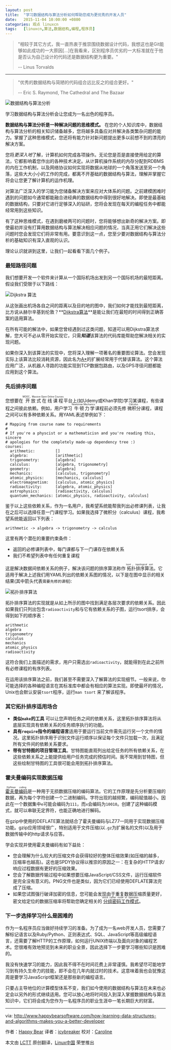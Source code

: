 ```yaml
---
layout: post
title:	"学习数据结构与算法分析如何帮助您成为更优秀的开发人员"
date:	2015-11-04 10:00:00 +0800 
categories:	观点 linuxcn 
tags:	[linuxcn,算法,数据结构,编程,程序员]
---
```




> 
> "相较于其它方式，我一直热衷于推崇围绕数据设计代码，我想这也是Git能够如此成功的一大原因[…]在我看来，区别程序员优劣的一大标准就在于他是否认为自己设计的代码还是数据结构更为重要。"
> 
> 
> -- Linus Torvalds
> 
> 
> 




---



> 
> "优秀的数据结构与简陋的代码组合远比反之的组合更好。"
> 
> 
> -- Eric S. Raymond, The Cathedral and The Bazaar
> 
> 
> 


![数据结构与算法分析](/Asserts/Images//attachment/album/201511/04/105841baudirudadtaajn6.jpg)


学习数据结构与算法分析会让您成为一名出色的程序员。


**数据结构与算法分析是一种解决问题的思维模式。** 在您的个人知识库中，数据结构与算法分析的相关知识储备越多，您将越多具备应对并解决各类繁杂问题的能力。掌握了这种思维模式，您还将有能力针对新问题提出更多以前想不到的漂亮的解决方案。


您将*更深入地*了解，计算机如何完成各项操作。无论您是否是直接使用给定的算法，它都影响着您作出的各种技术决定。从计算机操作系统的内存分配到RDBMS的内在工作机制，以及网络协议如何实现将数据从地球的一个角落发送至另一个角落，这些大大小小的工作的完成，都离不开基础的数据结构与算法，理解并掌握它将会让您更了解计算机的运作机理。


对算法广泛深入的学习能为您储备解决方案来应对大体系的问题。之前建模困难时遇到的问题如今通常都能融合进经典的数据结构中得到很好地解决。即使是最基础的数据结构，只要对它进行足够深入的钻研，您将会发现在每天的编程任务中都能经常用到这些知识。


有了这种思维模式，在遇到磨棱两可的问题时，您将能够想出新奇的解决方案。即使最初并没有打算用数据结构与算法解决相应问题的情况，当真正用它们解决这些问题时您会发现它们将非常有用。要意识到这一点，您至少要对数据结构与算法分析的基础知识有深入直观的认识。


理论认识就讲到这里，让我们一起看看下面几个例子。


### 最短路径问题


我们想要开发一个软件来计算从一个国际机场出发到另一个国际机场的最短距离。假设我们受限于以下路线：


![Dijkstra 算法](/Asserts/Images//attachment/album/201511/03/225616qjhyblzb2j7xtvuv.svg)


从这张画出机场各自之间的距离以及目的地的图中，我们如何才能找到最短距离，比方说从赫尔辛基到伦敦？**[Dijkstra算法](http://en.wikipedia.org/wiki/Dijkstra's_algorithm)**是能让我们在最短的时间得到正确答案的适用算法。


在所有可能的解法中，如果您曾经遇到过这类问题，知道可以用Dijkstra算法求解，您大可不必从零开始实现它，只需***知道***该算法的代码库能帮助您解决相关的实现问题。


如果你深入到该算法的实现中，您将深入理解一项著名的重要图论算法。您会发现实际上该算法比较消耗资源，因此名为[A\*](http://en.wikipedia.org/wiki/A*_search_algorithm)的扩展经常用于代替该算法。这个算法应用广泛，从机器人寻路的功能实现到TCP数据包路由，以及GPS寻径问题都能应用到这个算法。


### 先后排序问题


您想要在<ruby> 开放式在线课程 <rp>  （ </rp> <rt>  MOOC，Massive Open Online Courses </rt> <rp>  ） </rp></ruby>平台上(如Udemy或Khan学院)学习某课程，有些课程之间彼此依赖。例如，用户学习<ruby> 牛顿力学 <rp>  （ </rp> <rt>  Newtonian Mechanics </rt> <rp>  ） </rp></ruby>课程前必须先修<ruby> 微积分 <rp>  （ </rp> <rt>  Calculus </rt> <rp>  ） </rp></ruby>课程，课程之间可以有多种依赖关系。用YAML表述举例如下：



```
# Mapping from course name to requirements
#
# If you're a physcist or a mathematicisn and you're reading this, sincere
# apologies for the completely made-up dependency tree :)
courses:
  arithmetic:         []
  algebra:            [arithmetic]
  trigonometry:       [algebra]
  calculus:           [algebra, trigonometry]
  geometry:           [algebra]
  mechanics:          [calculus, trigonometry]
  atomic_physics:     [mechanics, calculus]
  electromagnetism:   [calculus, atomic_physics]
  radioactivity:      [algebra, atomic_physics]
  astrophysics:       [radioactivity, calculus]
  quantumn_mechanics: [atomic_physics, radioactivity, calculus]

```

鉴于以上这些依赖关系，作为一名用户，我希望系统能帮我列出必修课列表，让我在之后可以选择任意一门课程学习。如果我选择了微积分（calculus）课程，我希望系统能返回以下列表：



```
arithmetic -> algebra -> trigonometry -> calculus

```

这里有两个潜在的重要约束条件：


* 返回的必修课列表中，每门课都与下一门课存在依赖关系
* 我们不希望列表中有任何重复课程


这是解决数据间依赖关系的例子，解决该问题的排序算法称作<ruby> 拓扑排序算法 <rp>  （ </rp> <rt>  tsort，topological sort </rt> <rp>  ） </rp></ruby>。它适用于解决上述我们用YAML列出的依赖关系图的情况，以下是在图中显示的相关结果(其中箭头代表`需要先修的课程`):


![拓扑排序算法](/Asserts/Images//attachment/album/201511/03/225617kzd8zlnvooiabno9.svg)


拓扑排序算法的实现就是从如上所示的图中找到满足各层次要求的依赖关系。因此如果我们只列出包含`radioactivity`和与它有依赖关系的子图，运行tsort排序，会得到如下的顺序表：



```
arithmetic
algebra
trigonometry
calculus
mechanics
atomic_physics
radioactivity

```

这符合我们上面描述的需求，用户只需选出`radioactivity`，就能得到在此之前所有必修课程的有序列表。


在运用该排序算法之前，我们甚至不需要深入了解算法的实现细节。一般来说，你可能选择的各种编程语言在其标准库中都会有相应的算法实现。即使最坏的情况，Unix也会默认安装`tsort`程序，运行`man tsort` 来了解该程序。


### 其它拓扑排序适用场合


* **类似`make`的工具** 可以让您声明任务之间的依赖关系，这里拓扑排序算法将从底层实现具有依赖关系的任务顺序执行的功能。
* **具有`require`指令的编程语言**适用于要运行当前文件需先运行另一个文件的情况。这里拓扑排序用于识别文件运行顺序以保证每个文件只加载一次，且满足所有文件间的依赖关系要求。
* **带有甘特图的项目管理工具**。甘特图能直观列出给定任务的所有依赖关系，在这些依赖关系之上能提供给用户任务完成的预估时间。我不常用到甘特图，但这些绘制甘特图的工具很可能会用到拓扑排序算法。


### 霍夫曼编码实现数据压缩


<ruby> <a href="http://en.wikipedia.org/wiki/Huffman_coding">  霍夫曼编码 </a> <rp>  （ </rp> <rt>  Huffman coding </rt> <rp>  ） </rp></ruby>是一种用于无损数据压缩的编码算法。它的工作原理是先分析要压缩的数据，再为每个字符创建一个二进制编码。字符出现的越频繁，编码赋值越小。因此在一个数据集中`e`可能会编码为`111`，而`x`会编码为`10010`。创建了这种编码模式，就可以串联无定界符，也能正确地进行解码。


在gzip中使用的DEFLATE算法就结合了霍夫曼编码与LZ77一同用于实现数据压缩功能。gzip应用领域很广，特别适用于文件压缩(以`.gz`为扩展名的文件)以及用于数据传输中的http请求与应答。


学会实现并使用霍夫曼编码有如下益处：


* 您会理解为什么较大的压缩文件会获得较好的整体压缩效果(如压缩的越多，压缩率也越高)。这也是SPDY协议得以推崇的原因之一：在复杂的HTTP请求/响应过程数据有更好的压缩效果。
* 您会了解数据传输过程中如果想要压缩JavaScript/CSS文件，运行压缩软件是完全没有意义的。PNG文件也是类似，因为它们已经使用DEFLATE算法完成了压缩。
* 如果您试图强行破译加密的信息，您可能会发现由于重复数据压缩质量更好，密文给定位的数据压缩率将帮助您确定相关的<ruby> <a href="http://en.wikipedia.org/wiki/Block_cipher_mode_of_operation">  分组密码工作模式 </a> <rp>  （ </rp> <rt>  block cipher mode of operation </rt> <rp>  ） </rp></ruby>。


### 下一步选择学习什么是困难的


作为一名程序员应当做好持续学习的准备。为了成为一名web开发人员，您需要了解标记语言以及Ruby/Python、正则表达式、SQL、JavaScript等高级编程语言，还需要了解HTTP的工作原理，如何运行UNIX终端以及面向对象的编程艺术。您很难有效地预览到未来的职业全景，因此选择下一步要学习哪些知识是困难的。


我没有快速学习的能力，因此我不得不在时间花费上非常谨慎。我希望尽可能地学习到有持久生命力的技能，即不会在几年内就过时的技术。这意味着我也会犹豫这周是要学习JavaScript框架还是那些新的编程语言。


只要占主导地位的计算模型体系不变，我们如今使用的数据结构与算法在未来也必定会以另外的形式继续适用。您可以放心地将时间投入到深入掌握数据结构与算法知识中，它们将会成为您作为一名程序员的职业生涯中一笔长期巨大的财富。




---


via: <http://www.happybearsoftware.com/how-learning-data-structures-and-algorithms-makes-you-a-better-developer>


作者：[Happy Bear](http://www.happybearsoftware.com/) 译者：[icybreaker](https://github.com/icybreaker) 校对：[Caroline](https://github.com/carolinewuyan)


本文由 [LCTT](https://github.com/LCTT/TranslateProject) 原创翻译，[Linux中国](https://linux.cn/) 荣誉推出
